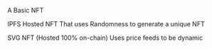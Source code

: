 A Basic NFT

IPFS Hosted NFT
    That uses Randomness to generate a unique NFT
    
SVG NFT (Hosted 100% on-chain)
    Uses price feeds to be dynamic
